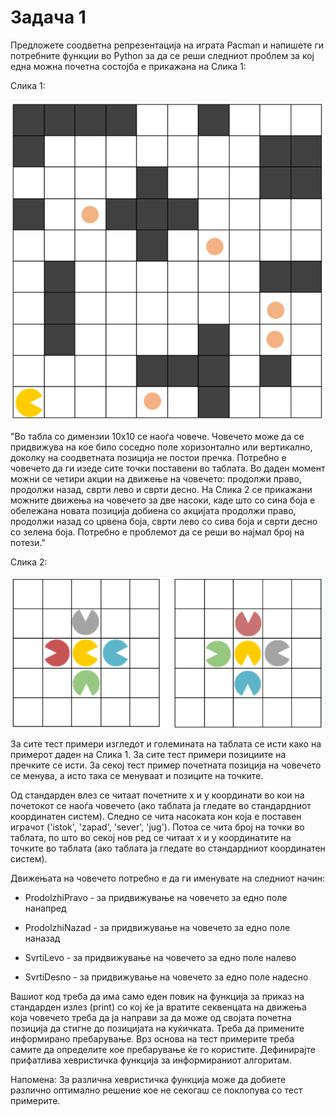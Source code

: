 # Задача 1
Предложете соодветна репрезентација на играта Pacman и напишете ги потребните функции во Python за да се реши следниот проблем за кој една можна почетна состојба е прикажана на Слика 1:



Слика 1:


![img.png](img.png)


"Во табла со димензии 10x10 се наоѓа човече. Човечето може да се придвижува на кое било соседно поле хоризонтално или вертикално, доколку на соодветната позиција не постои пречка. Потребно е човечето да ги изеде сите точки поставени во таблата. Во даден момент можни се четири акции на движење на човечето: продолжи право, продолжи назад, сврти лево и сврти десно. На Слика 2 се прикажани можните движења на човечето за две насоки, каде што со сина боја е обележана новата позиција добиена со акцијата продолжи право, продолжи назад со црвена боја, сврти лево со сива боја и сврти десно со зелена боја. Потребно е проблемот да се реши во најмал број на потези."



Слика 2:

![img_1.png](img_1.png)


За сите тест примери изгледот и големината на таблата се исти како на примерот даден на Слика 1. За сите тест примери позициите на пречките се исти. За секој тест пример почетната позиција на човечето се менува, а исто така се менуваат и позиците на точките.



Од стандарден влез се читаат почетните x и y координати во кои на почетокот се наоѓа човечето (ако таблата ја гледате во стандардниот координатен систем). Следно се чита насоката кон која е поставен играчот ('istok', 'zapad', 'sever', 'jug'). Потоа се чита број на точки во таблата, по што во секој нов ред се читаат x и y координатите на точките во таблата (ако таблата ја гледате во стандардниот координатен систем).



Движењата на човечето потребно е да ги именувате на следниот начин:



 - ProdolzhiPravo - за придвижување на човечето за едно поле нанапред

 - ProdolzhiNazad - за придвижување на човечето за едно поле наназад

 - SvrtiLevo - за придвижување на човечето за едно поле налево

 - SvrtiDesno - за придвижување на човечето за едно поле надесно



Вашиот код треба да има само еден повик на функција за приказ на стандарден излез (print) со кој ќе ја вратите секвенцата на движења која човечето треба да ја направи за да може од својата почетна позиција да стигне до позицијата на куќичката. Треба да примените информирано пребарување. Врз основа на тест примерите треба самите да определите кое пребарување ќе го користите. Дефинирајте прифатлива хевристичка функција за информираниот алгоритам.

Напомена: За различна хевристичка функција може да добиете различно оптимално решение кое не секогаш се поклопува со тест примерите.